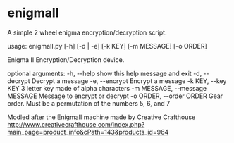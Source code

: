 # enigmaII
A simple 2 wheel enigma encryption/decryption script.

usage: enigmaII.py [-h] [-d | -e] [-k KEY] [-m MESSAGE] [-o ORDER]

Enigma II Encryption/Decryption device.

optional arguments:
  -h, --help            show this help message and exit
  -d, --decrypt         Decrypt a message
  -e, --encrypt         Encrypt a message
  -k KEY, --key KEY     3 letter key made of alpha characters
  -m MESSAGE, --message MESSAGE
                        Message to encrypt or decrypt
  -o ORDER, --order ORDER
                        Gear order. Must be a permutation of the numbers 5, 6,
                        and 7

Modled after the EnigmaII machine made by Creative Crafthouse
http://www.creativecrafthouse.com/index.php?main_page=product_info&cPath=143&products_id=964
